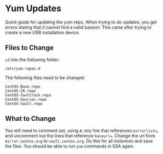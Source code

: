 # Yum Updates
Quick guide for updating the yum repo. When trying to do updates, you get errors stating that it cannot find a valid baseurl. This came after trying to create a new USB installation device.

## Files to Change
`cd` into the following folder:
```
/etc/yum.repos.d
```
The following files need to be changed:
```
CentOS-Base.repo
CentOS-CR.repo
CentOS-fasttrack.repo
CentOS-Sources.repo
CentOS-Vault.repo
```
## What to Change
You will need to comment out, using `#`, any line that references `mirrorlist=`, and uncomment out the lines that reference `baseurl=`. Change the url from `mirror.centos.org` to `vault.centos.org`.
Do this for all instances and save the files. You should be able to run `yum` commands in SSA again.
